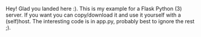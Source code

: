 Hey! Glad you landed here :). This is my example for a Flask Python (3) server. If you want you can copy/download it and use it yourself with a (self)host. The interesting code is in app.py, probably best to ignore the rest ;).
